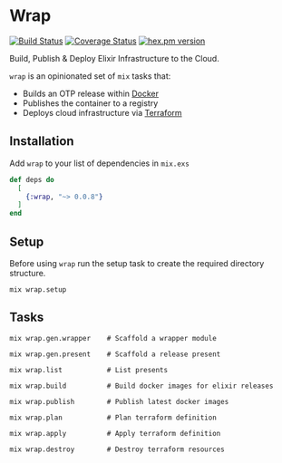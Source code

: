 # Wrap
[![Build Status](https://github.com/fremantle-industries/wrap/workflows/test/badge.svg?branch=main)](https://github.com/fremantle-industries/wrap/actions?query=workflow%3Atest)
[![Coverage Status](https://coveralls.io/repos/github/fremantle-industries/wrap/badge.svg?branch=main)](https://coveralls.io/github/fremantle-industries/wrap?branch=main)
[![hex.pm version](https://img.shields.io/hexpm/v/wrap.svg?style=flat)](https://hex.pm/packages/wrap)

Build, Publish & Deploy Elixir Infrastructure to the Cloud.

`wrap` is an opinionated set of `mix` tasks that:

- Builds an OTP release within [Docker](https://www.docker.com/)
- Publishes the container to a registry
- Deploys cloud infrastructure via [Terraform](https://www.terraform.io/)

## Installation

Add `wrap` to your list of dependencies in `mix.exs`

```elixir
def deps do
  [
    {:wrap, "~> 0.0.8"}
  ]
end
```

## Setup

Before using `wrap` run the setup task to create the required directory structure.

```
mix wrap.setup
```

## Tasks

```
mix wrap.gen.wrapper    # Scaffold a wrapper module
```

```
mix wrap.gen.present    # Scaffold a release present
```

```
mix wrap.list           # List presents
```

```
mix wrap.build          # Build docker images for elixir releases
```

```
mix wrap.publish        # Publish latest docker images
```

```
mix wrap.plan           # Plan terraform definition
```

```
mix wrap.apply          # Apply terraform definition
```

```
mix wrap.destroy        # Destroy terraform resources
```
